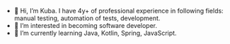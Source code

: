 - 👋 Hi, I’m Kuba. I have 4y+ of professional experience in following fields: manual testing, automation of tests, development.
- 👀 I’m interested in becoming software developer.
- 🌱 I’m currently learning Java, Kotlin, Spring, JavaScript.

<!---
Yetanus/Yetanus is a ✨ special ✨ repository because its `README.md` (this file) appears on your GitHub profile.
You can click the Preview link to take a look at your changes.
--->
